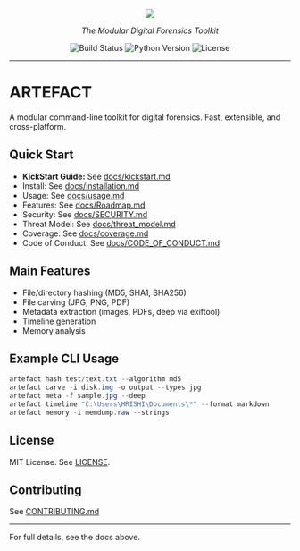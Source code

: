 <p align="center"><!-- Version and Codename -->
  <img src="https://img.shields.io/badge/version-v0.4.0a-red?style=for-the-badge&label=Artefact" /></p>
  <p align="center"><i>The Modular Digital Forensics Toolkit</i></p>
<p align="center">
  <img src="https://img.shields.io/badge/build-passing-brightgreen?style=flat-square" alt="Build Status"/>
  <img src="https://img.shields.io/badge/python-3.7+-blue?style=flat-square" alt="Python Version"/>
  <img src="https://img.shields.io/badge/license-MIT-yellow?style=flat-square" alt="License"/>
</p>

---

# ARTEFACT

A modular command-line toolkit for digital forensics. Fast, extensible, and cross-platform.

## Quick Start

- **KickStart Guide:** See [docs/kickstart.md](docs/kickstart.md)
- Install: See [docs/installation.md](docs/installation.md)
- Usage: See [docs/usage.md](docs/usage.md)
- Features: See [docs/Roadmap.md](docs/Roadmap.md)
- Security: See [docs/SECURITY.md](docs/SECURITY.md)
- Threat Model: See [docs/threat_model.md](docs/threat_model.md)
- Coverage: See [docs/coverage.md](docs/coverage.md)
- Code of Conduct: See [docs/CODE_OF_CONDUCT.md](docs/CODE_OF_CONDUCT.md)

## Main Features

- File/directory hashing (MD5, SHA1, SHA256)
- File carving (JPG, PNG, PDF)
- Metadata extraction (images, PDFs, deep via exiftool)
- Timeline generation
- Memory analysis

## Example CLI Usage

```powershell
artefact hash test/text.txt --algorithm md5
artefact carve -i disk.img -o output --types jpg
artefact meta -f sample.jpg --deep
artefact timeline "C:\Users\HRISHI\Documents\*" --format markdown
artefact memory -i memdump.raw --strings

```

## License

MIT License. See [LICENSE](LICENSE).

## Contributing

See [CONTRIBUTING.md](CONTRIBUTING.md)

---

For full details, see the docs above.
